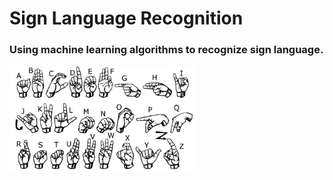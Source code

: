 # Sign Language Recognition

### Using machine learning algorithms to recognize sign language.

<div style={{ display:'flex', flexDirection:'row' }}>

<img src='./datasets/archive/american_sign_language.png' alt='sign language' 
width='300' />


</div>
